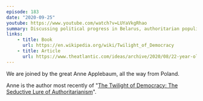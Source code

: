 ```yaml
---
episode: 183
date: "2020-09-25"
youtube: https://www.youtube.com/watch?v=LUYaVkgRhao
summary: Discussing political progress in Belarus, authoritarian populism, and COVID
links:
    - title: Book
      url: https://en.wikipedia.org/wiki/Twilight_of_Democracy
    - title: Article
      url: https://www.theatlantic.com/ideas/archive/2020/08/22-year-old-blogger-behind-protests-belarus/615526/
---
```

We are joined by the great Anne Applebaum, all the way from Poland. 

Anne is the author most recently of "[The Twilight of Democracy: The Seductive Lure of Authoritarianism][book]".

[book]: https://en.wikipedia.org/wiki/Twilight_of_Democracy
